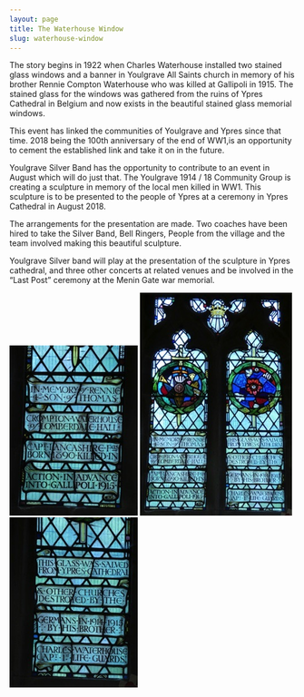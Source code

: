 ```yaml
---
layout: page
title: The Waterhouse Window
slug: waterhouse-window
---
```


The story begins in 1922 when Charles Waterhouse installed two stained glass windows and a banner in Youlgrave All Saints church in memory of his brother Rennie Compton Waterhouse who was killed at Gallipoli in 1915. The stained glass for the windows was gathered from the ruins of Ypres Cathedral in Belgium and now exists in the beautiful stained glass memorial windows.

This event has linked the communities of Youlgrave and Ypres since that time. 2018 being the 100th anniversary of the end of WW1,is an opportunity to cement the established link and take it on in the future.

Youlgrave Silver Band has the opportunity to contribute to an event in August which will do just that. The Youlgrave 1914 / 18 Community Group is creating a sculpture in memory of the local men killed in WW1. This sculpture is to be presented to the people of Ypres at a ceremony in Ypres Cathedral in August 2018.

The arrangements for the presentation are made. Two coaches have been hired to take the Silver Band, Bell Ringers, People from the village and the team involved making this beautiful sculpture.

Youlgrave Silver band will play at the presentation of the sculpture in Ypres cathedral, and three other concerts at related venues and be involved in the “Last Post” ceremony at the Menin Gate war memorial.

![](/assets/images/waterhouse-window/P1010875.jpg)
![](/assets/images/waterhouse-window/P1010873.jpg)
![](/assets/images/waterhouse-window/P1010882.jpg)

